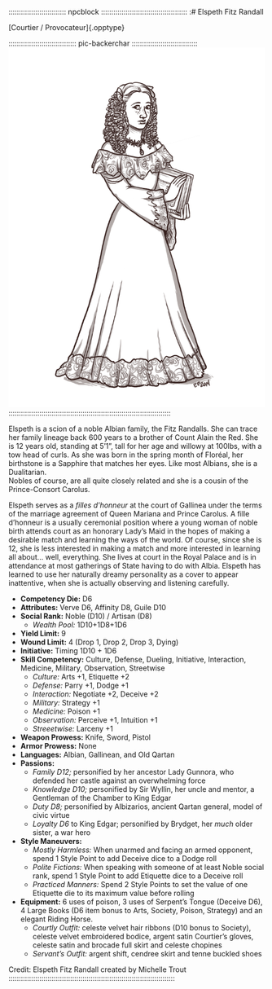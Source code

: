 :::::::::::::::::::::::::::: npcblock ::::::::::::::::::::::::::::::::::::::::::
:# Elspeth Fitz Randall

[Courtier / Provocateur]{.opptype}

::::::::::::::::::::::::::::::::: pic-backerchar ::::::::::::::::::::::::::::::::
![Elspeth, by Eleanor Ferron](assets/Characters/Elspeth.jpg "Elspeth, by Eleanor Ferron")
:::::::::::::::::::::::::::::::::::::::::::::::::::::::::::::::::::::::::::::::

Elspeth is a scion of a noble Albian family, the Fitz Randalls.  She can trace her family lineage 
back 600 years to a brother of Count Alain the Red.  She is 12 years old, standing at 5’1”, 
tall for her age and willowy at 100lbs, with a tow head of curls.  As she was born in the spring month 
of Floréal, her birthstone is a Sapphire that matches her eyes.  Like most Albians, she is a Dualitarian.  
Nobles of course, are all quite closely related and she is a cousin of the Prince-Consort Carolus.

Elspeth serves as a *filles d'honneur* at the court of Gallinea under the terms of the marriage agreement 
of Queen Mariana and Prince Carolus.  A fille d’honneur is a usually ceremonial position where a young 
woman of noble birth attends court as an honorary Lady’s Maid in the hopes of making a desirable match and 
learning the ways of the world.  Of course, since she is 12, she is less interested in making a match and 
more interested in learning all about… well, everything.  She lives at court in the Royal Palace and is 
in attendance at most gatherings of State having to do with Albia.  Elspeth has learned to use her 
naturally dreamy personality as a cover to appear inattentive, when she is actually observing and listening carefully.

- **Competency Die:** D6
- **Attributes:** Verve D6, Affinity D8, Guile D10
- **Social Rank:** Noble (D10) / Artisan (D8)
  - *Wealth Pool:* 1D10+1D8+1D6
- **Yield Limit:** 9
- **Wound Limit:** 4 (Drop 1, Drop 2, Drop 3, Dying)
- **Initiative:** Timing 1D10 + 1D6
- **Skill Competency:** Culture, Defense, Dueling, Initiative, Interaction, Medicine, Military, Observation, Streetwise
  - *Culture:* Arts +1, Etiquette +2
  - *Defense:* Parry +1, Dodge +1
  - *Interaction:* Negotiate +2, Deceive +2 
  - *Military:* Strategy +1
  - *Medicine:* Poison +1
  - *Observation:* Perceive +1, Intuition +1 
  - *Streeetwise:* Larceny +1
- **Weapon Prowess:** Knife, Sword, Pistol
- **Armor Prowess:** None
- **Languages:** Albian, Gallinean, and Old Qartan
- **Passions:** 
    - *Family D12;* personified by her ancestor Lady Gunnora, who defended her castle against an overwhelming force
    - *Knowledge D10;* personified by Sir Wyllin, her uncle and mentor, a Gentleman of the Chamber to King Edgar
    - *Duty D8;* personified by Albizarios, ancient Qartan general, model of civic virtue
    - *Loyalty D6* to King Edgar; personified by Brydget, her *much* older sister, a war hero
- **Style Maneuvers:** 
    - *Mostly Harmless:* When unarmed and facing an armed opponent, spend 1 Style Point to add Deceive dice to a Dodge roll
    - *Polite Fictions:* When speaking with someone of at least Noble social rank, spend 1 Style Point to add Etiquette dice to a Deceive roll
    - *Practiced Manners:* Spend 2 Style Points to set the value of one Etiquette die to its maximum value before rolling
- **Equipment:**  6 uses of poison, 3 uses of Serpent’s Tongue (Deceive D6), 4 Large Books (D6 item bonus to Arts, Society, Poison, Strategy) and an elegant Riding Horse.
    - *Courtly Outfit:*  celeste velvet hair ribbons (D10 bonus to Society), celeste velvet embroidered bodice, argent satin Courtier’s gloves, celeste satin and brocade full skirt and celeste chopines
    - *Servant’s Outfit:*  argent shift, cendree skirt and tenne buckled shoes

Credit: Elspeth Fitz Randall created by Michelle Trout
:::::::::::::::::::::::::::::::::::::::::::::::::::::::::::::::::::::::::::::::::

